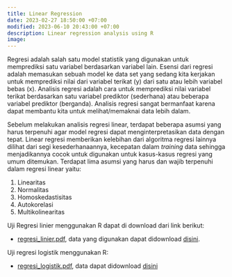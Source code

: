 ```yaml
---
title: Linear Regression
date: 2023-02-27 18:50:00 +07:00
modified: 2023-06-10 20:43:00 +07:00
description: Linear regression analysis using R
image:
---
```

Regresi adalah salah satu model statistik yang digunakan untuk memprediksi satu variabel berdasarkan variabel lain. Esensi dari regresi adalah memasukan sebuah model ke data set yang sedang kita kerjakan untuk memprediksi nilai dari variabel terikat (y) dari satu atau lebih variabel bebas (x). Analisis regresi adalah cara untuk memprediksi nilai variabel terikat berdasarkan satu variabel prediktor (sederhana) atau beberapa variabel prediktor (berganda). Analisis regresi sangat bermanfaat karena dapat membantu kita untuk melihat/memaknai data lebih dalam. 

Sebelum melakukan analisis regresi linear, terdapat beberapa asumsi yang harus terpenuhi agar model regresi dapat menginterpretasikan data dengan tepat. Linear regresi memberikan kelebihan dari algoritma regresi lainnya dilihat dari segi kesederhanaannya, kecepatan dalam <em>training</em> data sehingga menjadikannya cocok untuk digunakan untuk kasus-kasus regresi yang umum ditemukan. Terdapat lima asumsi yang harus dan wajib terpenuhi dalam regresi linear yaitu:
1. Linearitas
2. Normalitas
3. Homoskedastisitas
4. Autokorelasi
5. Multikolinearitas

Uji Regresi linier menggunakan R dapat di download dari link berikut:
* [regresi_linier.pdf](https://drive.google.com/file/d/1iKj_OTH1WPNTwRjS1KxlWVFoeoRQjGz3/view?usp=sharing), data yang digunakan dapat didownload [disini](https://docs.google.com/spreadsheets/d/1gB3bxCaZiEfT9yozqFaLC-vQKICfkuOR/edit?usp=sharing&ouid=113871522222072694770&rtpof=true&sd=true).

Uji regresi logistik menggunakan R:
* [regresi_logistik.pdf](https://drive.google.com/file/d/18v6ZQtUS-qYPY66RPUkjpkxY7TK_AgLX/view?usp=sharing), data dapat didownload [disini](https://docs.google.com/spreadsheets/d/1q63NrNyfcfPE2azop3mMXEi__e26V4L3/edit?usp=sharing&ouid=113871522222072694770&rtpof=true&sd=true)
